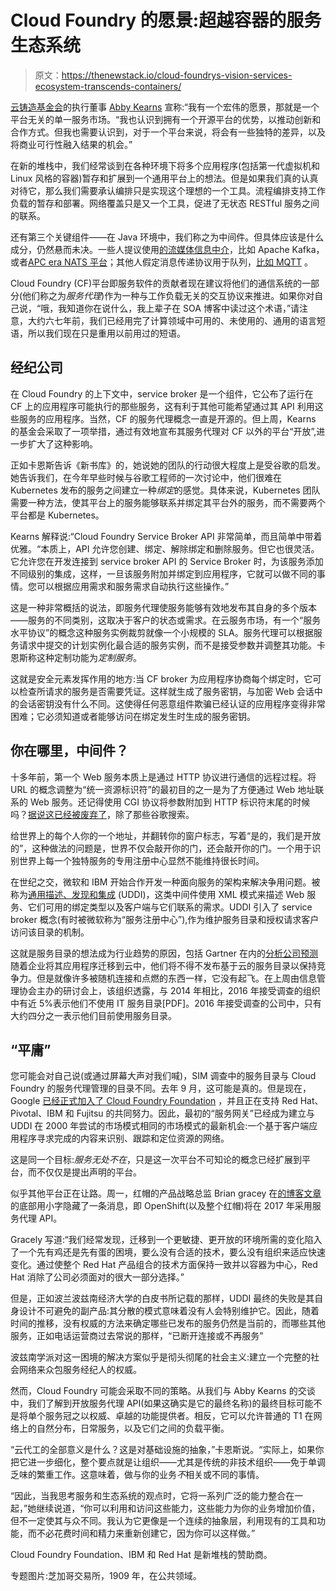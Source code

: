 # Cloud Foundry 的愿景:超越容器的服务生态系统

> 原文：<https://thenewstack.io/cloud-foundrys-vision-services-ecosystem-transcends-containers/>

[云铸造基金会](https://www.cloudfoundry.org/foundation/)的执行董事 [Abby Kearns](https://www.linkedin.com/in/abbykearns) 宣称:“我有一个宏伟的愿景，那就是一个平台无关的单一服务市场。“我也认识到拥有一个开源平台的优势，以推动创新和合作方式。但我也需要认识到，对于一个平台来说，将会有一些独特的差异，以及将商业可行性融入结果的机会。”

在新的堆栈中，我们经常谈到在各种环境下将多个应用程序(包括第一代虚拟机和 Linux 风格的容器)暂存和扩展到一个通用平台上的想法。但是如果我们真的认真对待它，那么我们需要承认编排只是实现这个理想的一个工具。流程编排支持工作负载的暂存和部署。网络覆盖只是又一个工具，促进了无状态 RESTful 服务之间的联系。

还有第三个关键组件——在 Java 环境中，我们称之为中间件。但具体应该是什么成分，仍然悬而未决。一些人提议使用[的流媒体信息中介](https://thenewstack.io/apcera-nats-moves-real-time-message-stream-brokering/)，比如 Apache Kafka，或者[APC era NATS 平台](https://thenewstack.io/finding-simplest-path-value-apcera-nats/)；其他人假定消息传递协议用于队列，[比如 MQTT](https://thenewstack.io/mqtt-protocol-iot/) 。

Cloud Foundry (CF)平台即服务软件的贡献者现在建议将他们的通信系统的一部分(他们称之为*服务代理*)作为一种与工作负载无关的交互协议来推进。如果你对自己说，“哦，我知道你在说什么，我上辈子在 SOA 博客中读过这个术语，”请注意，大约六七年前，我们已经用完了计算领域中可用的、未使用的、通用的语言短语，所以我们现在只是重用以前用过的短语。

## 经纪公司

在 Cloud Foundry 的上下文中，service broker 是一个组件，它公布了运行在 CF 上的应用程序可能执行的那些服务，这有利于其他可能希望通过其 API 利用这些服务的应用程序。当然，CF 的服务代理概念一直是开源的。但上周，Kearns 的基金会采取了一项举措，通过有效地宣布其服务代理对 CF 以外的平台“开放”,进一步扩大了这种影响。

正如卡恩斯告诉《新书库》的，她说她的团队的行动很大程度上是受谷歌的启发。她告诉我们，在今年早些时候与谷歌工程师的一次讨论中，他们很难在 Kubernetes 发布的服务之间建立一种*绑定*的感觉。具体来说，Kubernetes 团队需要一种方法，使其平台上的服务能够联系并绑定其平台外的服务，而不需要两个平台都是 Kubernetes。

Kearns 解释说:“Cloud Foundry Service Broker API 非常简单，而且简单中带着优雅。“本质上，API 允许您创建、绑定、解除绑定和删除服务。但它也很灵活。它允许您在开发连接到 service broker API 的 Service Broker 时，为该服务添加不同级别的集成，这样，一旦该服务附加并绑定到应用程序，它就可以做不同的事情。您可以根据应用需求和服务需求自动执行这些操作。”

这是一种非常概括的说法，即服务代理使服务能够有效地发布其自身的多个版本——服务的不同类别，这取决于客户的状态或需求。在云服务市场，有一个“服务水平协议”的概念这种服务实例裁剪就像一个小规模的 SLA。服务代理可以根据服务请求中提交的计划实例化最合适的服务实例，而不是接受参数并调整其功能。卡恩斯称这种定制功能为*定制服务*。

这就是安全元素发挥作用的地方:当 CF broker 为应用程序协商每个绑定时，它可以检查所请求的服务是否需要凭证。这样就生成了服务密钥，与加密 Web 会话中的会话密钥没有什么不同。这使得任何恶意组件欺骗已经认证的应用程序变得非常困难；它必须知道或者能够访问在绑定发生时生成的服务密钥。

## 你在哪里，中间件？

十多年前，第一个 Web 服务本质上是通过 HTTP 协议进行通信的远程过程。将 URL 的概念调整为“统一资源标识符”的最初目的之一是为了方便通过 Web 地址联系的 Web 服务。还记得使用 CGI 协议将参数附加到 HTTP 标识符末尾的时候吗？[据说这已经被废弃了](https://www.w3.org/CGI/)，除了那些谷歌搜索。

给世界上的每个人你的一个地址，并翻转你的窗户标志，写着“是的，我们是开放的”，这种做法的问题是，世界不仅会敲开你的门，还会敲开你的门。一个用于识别世界上每一个独特服务的专用注册中心显然不能维持很长时间。

在世纪之交，微软和 IBM 开始合作开发一种面向服务的架构来解决争用问题。被称为[通用描述、发现和集成](http://www.informit.com/articles/article.aspx?p=31076&seqNum=3) (UDDI)，这类中间件使用 XML 模式来描述 Web 服务、它们可用的绑定类型以及客户端与它们联系的需求。UDDI 引入了 service broker 概念(有时被微软称为“服务注册中心”),作为维护服务目录和授权请求客户访问该目录的机制。

这就是服务目录的想法成为行业趋势的原因，包括 Gartner 在内的[分析公司预测](http://www.gartner.com/newsroom/id/1971515)随着企业将其应用程序迁移到云中，他们将不得不发布基于云的服务目录以保持竞争力。但是就像许多被随机连接和点燃的东西一样，它没有起飞。在上周由信息管理协会主办的研讨会上，该组织透露，与 2014 年相比，2016 年接受调查的组织中有近 5%表示他们不使用 IT 服务目录[PDF]。2016 年接受调查的公司中，只有大约四分之一表示他们目前使用服务目录。

## “平庸”

您可能会对自己说(或通过屏幕大声对我们喊)，SIM 调查中的服务目录与 Cloud Foundry 的服务代理管理的目录不同。去年 9 月，这可能是真的。但是现在，Google [已经正式加入了 Cloud Foundry Foundation](https://cloudplatform.googleblog.com/2016/12/Google-joins-the-Cloud-Foundry-Foundation.html) ，并且正在支持 Red Hat、Pivotal、IBM 和 Fujitsu 的共同努力。因此，最初的“服务网关”已经成为建立与 UDDI 在 2000 年尝试的市场模式相同的市场模式的最新机会:一个基于客户端应用程序寻求完成的内容来识别、跟踪和定位资源的网络。

这是同一个目标:*服务无处不在*，只是这一次平台不可知论的概念已经扩展到平台，而不仅仅是提出声明的平台。

似乎其他平台正在让路。周一，红帽的产品战略总监 Brian gracey 在[的博客文章](https://blog.openshift.com/red-hat-brings-application-awareness-to-kubernetes/)的底部用小字隐藏了一条消息，即 OpenShift(以及整个红帽)将在 2017 年采用服务代理 API。

Gracely 写道:“我们经常发现，迁移到一个更敏捷、更开放的环境所需的变化陷入了一个先有鸡还是先有蛋的困境，要么没有合适的技术，要么没有组织来适应快速变化。通过使整个 Red Hat 产品组合的技术方面保持一致并以容器为中心，Red Hat 消除了公司必须面对的很大一部分选择。”

但是，正如波兰波兹南经济大学的白皮书所记载的那样，UDDI 最终的失败是其自身设计不可避免的副产品:其分散的模式意味着没有人会特别维护它。因此，随着时间的推移，没有权威的方法来确定哪些已发布的服务仍然是当前的，而哪些其他服务，正如电话运营商过去常说的那样，“已断开连接或不再服务”

波兹南学派对这一困境的解决方案似乎是彻头彻尾的社会主义:建立一个完整的社会网络来众包服务经纪人的权威。

然而，Cloud Foundry 可能会采取不同的策略。从我们与 Abby Kearns 的交谈中，我们了解到开放服务代理 API(如果这确实是它的最终名称)的最终目标可能不是将单个服务冠之以权威、卓越的功能提供者。相反，它可以允许普通的 T1 在网络上的自然分布，日常服务，以及它们之间的负载平衡。

“云代工的全部意义是什么？这是对基础设施的抽象，”卡恩斯说。“实际上，如果你把它进一步细化，整个要点就是让组织——尤其是传统的非技术组织——免于单调乏味的繁重工作。这意味着，做与你的业务*不*相关或不同的事情。

“因此，当我思考服务和生态系统的观点时，它将一系列广泛的能力整合在一起，”她继续说道，“你可以利用和访问这些能力，这些能力为你的业务增加价值，但不一定使其与众不同。我认为它更像是一个连续的抽象层，利用现有的工具和功能，而不必花费时间和精力来重新创建它，因为你可以这样做。”

Cloud Foundry Foundation、IBM 和 Red Hat 是新堆栈的赞助商。

专题图片:芝加哥交易所，1909 年，在公共领域。

<svg xmlns:xlink="http://www.w3.org/1999/xlink" viewBox="0 0 68 31" version="1.1"><title>Group</title> <desc>Created with Sketch.</desc></svg>